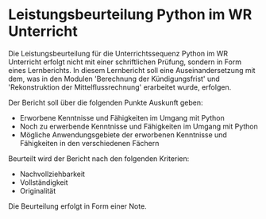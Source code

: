 # Leistungsbeurteilung Python im WR Unterricht

Die Leistungsbeurteilung für die Unterrichtssequenz Python im WR
Unterricht erfolgt nicht mit einer schriftlichen Prüfung, sondern in
Form eines Lernberichts. In diesem Lernbericht soll eine
Auseinandersetzung mit dem, was in den Modulen 'Berechnung der
Kündigungsfrist' und 'Rekonstruktion der Mittelflussrechnung' erarbeitet
wurde, erfolgen.

Der Bericht soll über die folgenden Punkte Auskunft geben:

* Erworbene Kenntnisse und Fähigkeiten im Umgang mit Python
* Noch zu erwerbende Kenntnisse und Fähigkeiten im Umgang mit Python
* Mögliche Anwendungsgebiete der erworbenen Kenntnisse und Fähigkeiten
  in den verschiedenen Fächern

Beurteilt wird der Bericht nach den folgenden Kriterien:

* Nachvollziehbarkeit
* Vollständigkeit
* Originalität

Die Beurteilung erfolgt in Form einer Note.